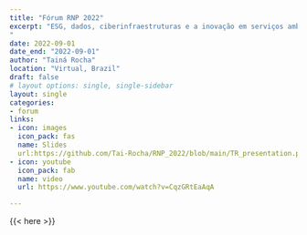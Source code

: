 ```yaml
---
title: "Fórum RNP 2022"
excerpt: "ESG, dados, ciberinfraestruturas e a inovação em serviços ambientais: quando começa o futuro?
"
date: 2022-09-01
date_end: "2022-09-01"
author: "Tainá Rocha"
location: "Virtual, Brazil"
draft: false
# layout options: single, single-sidebar
layout: single
categories:
- forum
links:
- icon: images
  icon_pack: fas
  name: Slides
  url:https://github.com/Tai-Rocha/RNP_2022/blob/main/TR_presentation.pdf
- icon: youtube
  icon_pack: fab
  name: video
  url: https://www.youtube.com/watch?v=CqzGRtEaAqA

---
```


{{< here >}}
